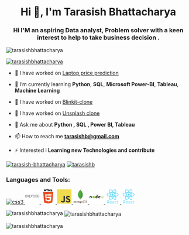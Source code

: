 <h1 align="center">Hi 👋, I'm Tarasish Bhattacharya</h1>
<h3 align="center">Hi I'M an aspiring Data analyst, Problem solver with a keen interest to help to take business decision .</h3>

<p align="left"> <img src="https://komarev.com/ghpvc/?username=tarasishbhattacharya&label=Profile%20views&color=0e75b6&style=flat" alt="tarasishbhattacharya" /> </p>

<p align="left"> <a href="https://github.com/ryo-ma/github-profile-trophy"><img src="https://github-profile-trophy.vercel.app/?username=tarasishbhattacharya" alt="tarasishbhattacharya" /></a> </p>

- 🔭 I have worked on [Laptop price prediction]([https://github.com/anchor-abhi/tata-cliq-clone](https://github.com/Tarasishbhattacharya/Laptop_price))

- 🌱 I’m currently learning **Python**,  **SQL**, **Microsoft Power-BI**, **Tableau**, **Machine Learning**

- 👯 I have worked on [Blinkit-clone](https://github.com/Surajdevere09/blinkit-clone)

- 🤝 I have worked on [Unsplash clone](https://github.com/Tarasishbhattacharya/Unsplash-clone)

- 💬 Ask me about **Python , SQL , Power BI, Tableau**

- 📫 How to reach me **tarasishb@gmail.com**

- ⚡ Interested i **Learning new Technologies and contribute**

<!-- <h3 align="left">Connect with me:</h3> -->
<p align="left">
<a href="https://linkedin.com/in/tarasish-bhattacharya" target="blank"><img align="center" src="https://raw.githubusercontent.com/rahuldkjain/github-profile-readme-generator/master/src/images/icons/Social/linked-in-alt.svg" alt="tarasish-bhattacharya" height="30" width="40" /></a>
<a href="https://www.hackerrank.com/tarasishb" target="blank"><img align="center" src="https://raw.githubusercontent.com/rahuldkjain/github-profile-readme-generator/master/src/images/icons/Social/hackerrank.svg" alt="tarasishb" height="30" width="40" /></a>
</p>

<h3 align="left">Languages and Tools:</h3>
<p align="left"> <a href="https://www.w3schools.com/css/" target="_blank" rel="noreferrer"> <img src="https://upload.wikimedia.org/wikipedia/commons/thumb/c/c3/Python-logo-notext.svg/1869px-Python-logo-notext.svg.png" alt="css3" width="40" height="40"/> </a> <a href="https://expressjs.com" target="_blank" rel="noreferrer"> <img src="https://raw.githubusercontent.com/devicons/devicon/master/icons/express/express-original-wordmark.svg" alt="express" width="40" height="40"/> </a> <a href="https://www.w3.org/html/" target="_blank" rel="noreferrer"> <img src="https://raw.githubusercontent.com/devicons/devicon/master/icons/html5/html5-original-wordmark.svg" alt="html5" width="40" height="40"/> </a> <a href="https://developer.mozilla.org/en-US/docs/Web/JavaScript" target="_blank" rel="noreferrer"> <img src="https://raw.githubusercontent.com/devicons/devicon/master/icons/javascript/javascript-original.svg" alt="javascript" width="40" height="40"/> </a> <a href="https://www.mongodb.com/" target="_blank" rel="noreferrer"> <img src="https://raw.githubusercontent.com/devicons/devicon/master/icons/mongodb/mongodb-original-wordmark.svg" alt="mongodb" width="40" height="40"/> </a> <a href="https://nodejs.org" target="_blank" rel="noreferrer"> <img src="https://raw.githubusercontent.com/devicons/devicon/master/icons/nodejs/nodejs-original-wordmark.svg" alt="nodejs" width="40" height="40"/> </a> <a href="https://reactjs.org/" target="_blank" rel="noreferrer"> <img src="https://raw.githubusercontent.com/devicons/devicon/master/icons/react/react-original-wordmark.svg" alt="react" width="40" height="40"/> </a> <a href="https://spring-boot.org/" target="_blank" rel="noreferrer"> <img src="https://raw.githubusercontent.com/devicons/devicon/master/icons/react/react-original-wordmark.svg" alt="spring-boot" width="40" height="40"/> </a> </p>

<p><img align="left" src="https://github-readme-stats.vercel.app/api/top-langs?username=tarasishbhattacharya&show_icons=true&locale=en&layout=compact" alt="tarasishbhattacharya" /></p>

<p>&nbsp;<img align="center" src="https://github-readme-stats.vercel.app/api?username=tarasishbhattacharya&show_icons=true&locale=en" alt="tarasishbhattacharya" /></p>

<p><img align="center" src="https://github-readme-streak-stats.herokuapp.com/?user=tarasishbhattacharya&" alt="tarasishbhattacharya" /></p>

